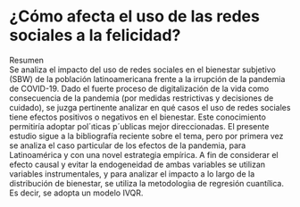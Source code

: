 # ¿Cómo afecta el uso de las redes sociales a la felicidad?

Resumen </br>
Se analiza el impacto del uso de redes sociales en el bienestar subjetivo (SBW) de la población latinoamericana frente a la irrupción de la pandemia
de COVID-19. Dado el fuerte proceso de digitalización de la vida como consecuencia de la pandemia (por medidas restrictivas y decisiones de cuidado),
se juzga pertinente analizar en qué casos el uso de redes sociales tiene efectos positivos o negativos en el bienestar. Este conocimiento permitiría adoptar
pol´ıticas p´ublicas mejor direccionadas. El presente estudio sigue a la bibliografía reciente sobre el tema, pero por primera vez se analiza el caso particular
de los efectos de la pandemia, para Latinoamérica y con una novel estrategia empírica. A fin de considerar el efecto causal y evitar la endogeneidad de ambas
variables se utilizan variables instrumentales, y para analizar el impacto a lo largo de la distribución de bienestar, se utiliza la metodologíıa de regresión
cuantílica. Es decir, se adopta un modelo IVQR.
